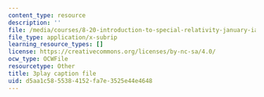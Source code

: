 ```yaml
---
content_type: resource
description: ''
file: /media/courses/8-20-introduction-to-special-relativity-january-iap-2021/d5aa1c5855384152fa7e3525e44e4648_0STE0476EOk.srt
file_type: application/x-subrip
learning_resource_types: []
license: https://creativecommons.org/licenses/by-nc-sa/4.0/
ocw_type: OCWFile
resourcetype: Other
title: 3play caption file
uid: d5aa1c58-5538-4152-fa7e-3525e44e4648
---
```

